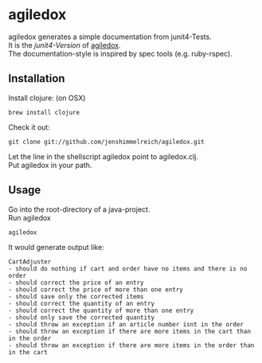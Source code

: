 agiledox
=============

agiledox generates a simple documentation from junit4-Tests.  
It is the _junit4-Version_ of [agiledox](http://agiledox.sourceforge.net/).  
The documentation-style is inspired by spec tools (e.g. ruby-rspec). 

Installation
------------

Install clojure: (on OSX)

    brew install clojure

Check it out:

    git clone git://github.com/jenshimmelreich/agiledox.git

Let the line in the shellscript agiledox point to agiledox.clj.  
Put agiledox in your path.

Usage
-----

Go into the root-directory of a java-project.   
Run agiledox

    agiledox

It would generate output like:
    
    CartAdjuster
    - should do nothing if cart and order have no items and there is no order
    - should correct the price of an entry
    - should correct the price of more than one entry
    - should save only the corrected items
    - should correct the quantity of an entry
    - should correct the quantity of more than one entry
    - should only save the corrected quantity
    - should throw an exception if an article number isnt in the order
    - should throw an exception if there are more items in the cart than in the order
    - should throw an exception if there are more items in the order than in the cart

